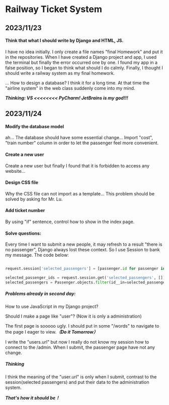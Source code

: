 # Railway Ticket System

## 2023/11/23

#### Think that what I should write by Django and HTML, JS.

I have no idea initially. I only create a file names "final Homework" and put it in the repositories. When I have created a Django project and app, I used the terminal but finally the error occurred one by one. I found my app in a false position, so I began to think what should I do calmly. Finally, I thought I should write a railway system as my final homework.

... How to design a database? I think it for a long time. At that time the "airline system" in the web class suddenly come into my mind. 

***Thinking: VS <<<<<<<< PyCharm!  JetBrains is my god!!!***



## 2023/11/24

#### Modify the database model

ah... The database should have some essential change... Import "cost", "train number" column in order to let the passenger feel more convenient.

#### Create a new user

Create a new user but finally I found that it is forbidden to access any website...

#### Design CSS file

Why the CSS file can not import as a template... This problem should be solved by asking for Mr. Lu.

#### Add ticket number

By using "if" sentence, control how to show in the index page.

#### Solve questions:

Every time I want to submit a new people, it may refresh to a result "there is no passenger", Django always lost these context. So I use Session to bank my message. The code below:

```python

request.session['selected_passengers'] = [passenger.id for passenger in selected_passengers]

selected_passenger_ids = request.session.get('selected_passengers', [])
selected_passengers = Passenger.objects.filter(id__in=selected_passenger_ids)

```

##### Problems already in second day:

How to use JavaScript in my Django project? 

Should I make a page like "user"? (Now it is only a administration)

The first page is sooooo ugly. I should put in some "/words" to navigate to the page I eager to view.***（Do it Tomorrow）***

I write the "users.url" but now I really do not know my session how to connect to the /admin. When I submit, the passenger page have not any change. 

##### Thinking

I think the meaning of the "user.url" is only when I submit, contrast to the session(selected passengers) and put their data to the administration system.

***That's how it should be！***

